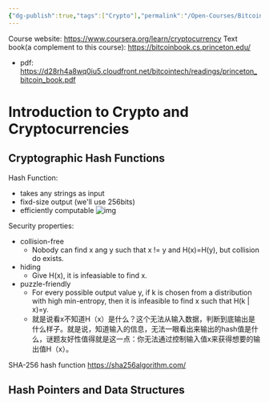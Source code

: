 ```yaml
---
{"dg-publish":true,"tags":["Crypto"],"permalink":"/Open-Courses/Bitcoin and Cryptocurrency Technologies/","dgPassFrontmatter":true,"created":"2023-04-22T21:47:34.179+08:00","updated":"2023-04-23T13:52:21.260+08:00"}
---
```


Course website: https://www.coursera.org/learn/cryptocurrency 
Text book(a complement to this course): https://bitcoinbook.cs.princeton.edu/ 
- pdf: https://d28rh4a8wq0iu5.cloudfront.net/bitcointech/readings/princeton_bitcoin_book.pdf


# Introduction to Crypto and Cryptocurrencies

## Cryptographic Hash Functions

Hash Function: 
- takes any strings as input
- fixd-size output (we'll use 256bits)
- efficiently computable
![img](https://www.thesslstore.com/blog/wp-content/uploads/2018/12/Hashing-Example.png)

Security properties:
- collision-free
	- Nobody can find x ang y such that x != y and H(x)=H(y), but collision do exists.
- hiding
	- Give H(x), it is infeasiable to find x.
- puzzle-friendly
	- For every possible output value y, if k is chosen from a distribution with high min-entropy, then it is infeasible to find x such that H(k | x)=y.
	- 就是说看x不知道H（x）是什么？这个无法从输入数据，判断到底输出是什么样子。就是说，知道输入的信息，无法一眼看出来输出的hash值是什么，谜题友好性值得就是这一点：你无法通过控制输入值x来获得想要的输出值H（x）。

SHA-256 hash function
	https://sha256algorithm.com/


## Hash Pointers and Data Structures
